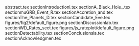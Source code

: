 abstract.tex
sectionIntroductionl.tex
sectionA_Black_Hole_.tex
sectionmuGRB_Event_R.tex
sectionAccretion_and.tex
sectionThe_Planets_D.tex
sectionCandidate_Eve.tex
figures/fig2/default_figure.png
sectionDiscussionlab.tex
sectionWD_Rates_sect.tex
figures/js_rateplot/default_figure.png
sectionDetectability.tex
sectionConclusionsla.tex
sectionAcknowledgmen.tex
